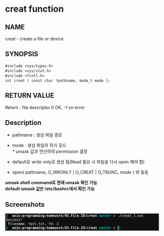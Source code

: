 # creat function
## NAME
creat - create a file or device
## SYNOPSIS
```
#include <sys/types.h>
#include <sys/stat.h>
#include <fcntl.h>
int creat ( const char *pathname, mode_t mode );
```
## RETURN VALUE
Return : file descriptor if OK, -1 on error
## Description
* pathname : 생성 파일 경로  
* mode : 생성 파일의 허가 모드  
		* umask 값과 연산하여 permission 결정  
  
* default로 write only로 생성 됨(Read 필요 시 파일을 다시 open 해야 함)
* open( pathname, O_WRONLY | O_CREAT | O_TRUNC, mode ) 와 동등

**umask shell command로 현재 umask 확인 가능**  
**default umask 값은 /etc/bashrc에서 확인 가능**   

## Screenshots
![creat_1.success](./creat_1.success.png?raw=true "creat_1.success")
